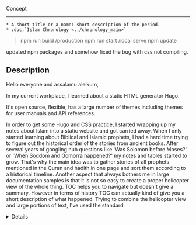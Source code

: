 Concept
***********

	* A short title or a name: short description of the period.
	* :doc:`Islam Chronology <../chronology_main>`

>npm run build /production 
>npm run start /local serve
>npm update

updated npm packages and somehow fixed the bug with css not compiling.


## Description


Hello everyone and assalamu aleikum,

In my current workplace, I learned about a static HTML generator Hugo. 

It's open source, flexible, has a large number of themes including themes for user manuals and API references.

In order to get some Hugo and CSS practice, I started wrapping up my notes about Islam into a static website and got carried away.
When I only started learning about Biblical and Islamic prophets, I had a hard time trying to figure out the historical order of the stories from ancient books. After several years of googling nub questions like 'Was Solomon before Moses?' or 'When Soddom and Gomorra happened?' my notes and tables started to grow. That's why the main idea was to gather stories of all prophets mentioned in the Quran and hadith in one page and sort them according to a historical timeline.
Another aspect that always bothers me in large documentation samples is that it is not so easy to create a proper helicopter view of the whole thing. TOC helps you to navigate but doesn't give a summary. However in terms of history TOC can actually kind of give you a short description of what happened. Trying to combine the helicopter view and large portions of text, I've used the standard <details><sumamry> tags so that the details about a historic event appears when you click on the topic.




While trying to tune the CSS, it made me kind of start loving front-end and I learned how to implement the dark mode along the way.
There are still tonnes of bugs and I quickly realized that my sense of beauty is not enough to fix all CSS issues.


1. Markdown: the content is written in Markdown files + with some HTML additions.
2. GitLab: source files for content + CSS, JS, themes are stored in GitLab.
3. Hugo: a static web-site generator builds a static HTML/CSS/JS website using MD files as a source.
	- Hyas: I used Hyas to have a good-looking, neat bootstrap layout. 
		- Hyas depends on Node.js. I installed it on my laptop.
		  Node.js is easy to install on Linux and probably Mac. On Windows, you will also need Chocolatey.
	- Doks theme
		- CSS: The theme is cool but I needed to adjust is to my purposes. So, I added the custom CSS file (~150 lines).
		- JS: added buttons for sending feedback, expanding details elements, in-page search and dark mode switch toggle.
		- Hugo is super-flexible and has a large amount of useful features but at the beginning it was hard to navigate through all the functionality and figure out which exactly config files I had to change. Hugo documentation is helpful here.
4. Render or Netlify: static web-files are hosted in Render. up to 100GB is free.
Generated website is uploaded to a production GitLab repo; Render checks if there is an update in the repo and automatically updates the content.
5. I bought the domain here:
6. Scripting. Wrote a basic bash script that pushed latest changes in the source, triggers Hugo to generate the website and pushes to production. Yes, I test on production.

Hugo has good documentation, but custom themes mostly written by front-end enthusiasts almost don't have documentation, which leaves you to reverse engineer the setup. I wouldn't recommend Hyas/Doks, there are much simpler themes of Hugo that can be configured in 5 min.

gathered from various web resources:
Islam: A Short History by Karen Armstrong who is a famous historian and a Christian nun.
my notes on Yasir Qadhi's lectures on seerah of the Prophet Muhammad SAW are scattered within corresponding sections. Some info (actually lot of it) is taken from Wikipedia, which is always helpful and well-structured. I tried to edit them a little, remove the parts that are not mentioned in The Quran or authentic hadiths. Also, I started to create summaries of some sections and reorganize them, but decided to publish it as is hoping that some day I can edit it to the okay state.

Please use the Send feedback button if the order is not correct or if you find something conradicting the Quran or authentic hadith.

Probably I won't be able to finish the whole thing if the content was not about Islam that is exciting to explore. However the most painful part was to gather information on the First Fitnah and how the era of righteous khalifs came to an end after assassination of Ali. Even though the Golden Age of Islam starts right after, for me it is the saddest periods of Islamic history, when we can say that the original ummah of the Prophet Muhammad ceased to exist. May Allah forgive us and guide us to the right path.

I also had to spend additional time adding a cat 🐈 every time the name of noble Abu Huraira comes up because, verily, Abu Huraira that stands for "Father of a kitten" in Arabic truly deserves it.

After realizing that you can do so many things without a web server but just with HTML, CSS and JavaScript, I really started to like the simplicity of what's happening behind the building and hosting process.
Well, maybe the fact that I know very little about building a web server plays a significant role here as well.

I really need to finish the Eschatonian part, for now it's hard to figure out the order of events in the signs of Day of Judgement and Al Qiyamah itself.

The main page markdown file is 5000 lines. Islam teaches to finish what you started, so I tried to spend on this at least 10 minutes a day. Slowly it got into shape, Alhamdulillah. I had some good time trying to gather particles of an endless puzzle.
but there are still many bugs left.S
I have many doubts like was Thamud earlier than 'Ad or vice versa.

hugo is a good choice if you want to implement docs-as-code approach and if the documentation team is ready to work with markdown instead of some traditional XML editor.
I've been editing raw markdown files for a while until I found about https://github.com/marktext/marktext which is open source and really nice. has a spell checker.

https://github.com/mundimark/awesome-markdown-editors

90k words, 6000 paragraphs.
My Ghostwriter editor says the reading time of the whole thing is 6 hours. I wonder how much time I've spent there.

https://miro.com/app/board/o9J_kqBzhXk=/

Need to do
===========
## STAGE 1. World History Map (General) 
***************************

1. [DONE] Come up with the concept. Some algorithm to make it convenient to read and to support.
	* [DONE] maybe just switch to Hugo as it seems more convenient and versatile:
		* hugo-doks +
		* hugo-book
		* hugo-learn
		* A bad thing about choosing a custom theme is that it may end up not supporting some of the functions that you need and you will learn about it very late in the game and it will be too troublesome to change to some other theme. Also, hugo has documentation, but the themes which in most cases have a bunch of their own code and functions have a very general-level docuentation. I guess mostly because the themes were created by volunteering front-end developers and not by technical writers. that's why these things are smart and dynamic but without instructions.
2. Copy-paste topics.
3. Fact-check and rewrite the topics. 
4. - Buy a hosting place. Just upload to Render.
5. Buy a domain.
5. [DONE] add some images or emoji
6. [DON-] write a disclaimer


## STAGE 2. World History Map (Technical Tasks)

* Need index-numbers and maybe certain div classes for titles and descriptions.
* Send Feedback button
* add favicon
* [DONE] add head menu with links
* [DONE] add custom css
* find how to build a static website with config
	seems like I need to upload it somewhere and fix the baseurl in config before it starts to work locally without serve.
* [DONE] find a way to deal with bootstrap CSS
* [DONE] deal with the TOC (how did I do that?)
* [DONE] attach the upper panel (position: sticky)
* [DONE] expand all toggle (https://stackoverflow.com/questions/43008609/expanding-all-details-tags)
	* Maybe also make this a switch-toggle instead of a button.
* dark mode toggle slider: https://infomate.club/howtoberlin/
* sticky panel include: dark mode toggle, expand all toggle, back to Home link, ?search, ?git link
* change the upper line gradient color
* add a timeline since Ibrahim. now there's no way I can hack bootstrap css on that level
* [DONE] fix CSS for This-Page-TOC background and border in the bootstrap CSS.
* add button to go up to the beginning: 
* [DONE] incorporate search in the current page: https://stackoverflow.com/questions/51988459/html-searching-on-the-same-page/51988637
* put search button inside search field
* -- Try GitLab Pages. Seems like it's free compared to GitHub Pages. (Free but you need to provide your CC data.)
* Do Expand All when clicking a section in the TOC
* [DONE] Create a mockup for timeline-helicopter view of the seerah of Prophet Muhammad sww.


Dark mode switch: https://dev.to/ahmadbassamemran/awesome-animation-checkbox-css-toggle-day-night-mode-5dnm




### Other Stuff
* https://www.islam-guide.com/truth.htm maybe contact them and fix their CSS.
* add the "Useful Links" section


## Notes
* **expand all** script is in layout/docs/single.html
* the menu, buttons, Expand All in the layout/partials/header/header.html
* To fix CSS, use files from the /scss/common directory.
seems like my sense of beauty is inevitably falling behind my willingness to fix all CSS issues.



border-image-source: linear-gradient(
89deg, #067f11e3, #05ffcab3 50%, #4fe622ab);

<label class="switch">
  <input type="checkbox">
  <span class="slider round"></span>
</label>


JS scripts are in single.html. Need to transform them to separate scripts in the js folder.

Wanted to combin the guide from interlinked separate parts where each definition can be source for its own wiki page. hugo has functionality for snippets but seemed like it would require one-level higher content planning and too much overhead so I chose the simplest way.


Sections
===========
1. Ultimate Roadmap of the Universe According to Islam
2. Seerah of the Prophet Muhammad sww with timeline-helicopter view (REST API documentation style) 
2. Interactive chart with the Prophets family.
3. Islam and Science (Scientific Miracles of the Quran)
4. Synopsis for each episode of the seerah of the prophet Muhammad saw
5. Comparison with other religions
6. [God's creation compared to computer programming]
7. Maybe make the interactive chart of connections like in Infinite Jest.

8. Interactive diagram of how persons good and bad deeds are collected by angels and sent to Jannah and Jahannam where they obtain some form.

Custom Header
****************************
* Tabs: 
	* History Map
	* Home
	* Other Stuff
	* Contacts

Databases
****************************
* Prophets
* Sahabi and other important people
* Hadith
* Quran Surahs

An interactive family tree of prophets.
****************************
*  just CSS and HTML: https://codepen.io/Pestov/pen/BLpgm


Nice to Have
****************************


## Hosting

Deploy your static site easily on Render.

Just Link GitLab or GitHub repository, and let it build your website and serve it on a global CDN. The best thing is that static sites are free on Render with no additional cost of up to 100 GB bandwidth a month.